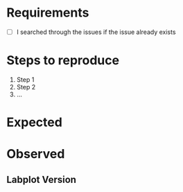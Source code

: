 <!-- This is a comment. They are not shown in the final issue and are only informative. You can remove them or ignore them -->

<!-- IMPORTANT: For feature requests choose the featureRrequest template from the template drop down menu just above this text field! -->

Requirements
============

- [ ] I searched through the issues if the issue already exists

Steps to reproduce
==================
1. Step 1
2. Step 2
3. ...

Expected
==================
<!-- Write down what you expect -->


Observed
==================
<!-- Write down what you observed-->


Labplot Version
------------------
<!-- Add text from the labplot executable between the ``` ``` block below: Help -> About Labplot -->
```


```